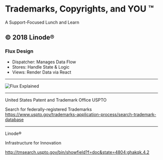 # Trademarks, Copyrights, and YOU &trade;

A Support-Focused Lunch and Learn





&copy; 2018 Linode&reg;
---

### Flux Design

- Dispatcher: Manages Data Flow
- Stores: Handle State & Logic
- Views: Render Data via React

---

![Flux Explained](https://facebook.github.io/flux/img/fluxm-simple-f8-diagram-explained-1300w.png)

---

United States Patent and Trademark Office
USPTO

Search for federally-registered Trademarks
https://www.uspto.gov/trademarks-application-process/search-trademark-database

---

Linode&reg;

Infrastructure for Innovation

http://tmsearch.uspto.gov/bin/showfield?f=doc&state=4804:ghakqk.4.2

